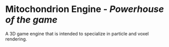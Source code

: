# Mitochondrion Engine - *Powerhouse of the game*
A 3D game engine that is intended to specialize in particle and voxel rendering.
